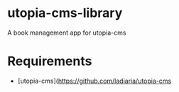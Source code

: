 # utopia-cms-library
A book management app for utopia-cms

# Requirements

 * [utopia-cms](https://github.com/ladiaria/utopia-cms